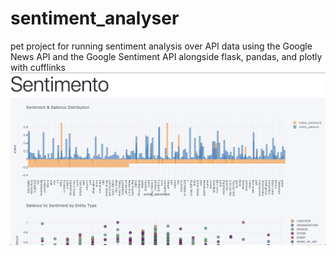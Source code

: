# sentiment_analyser
pet project for running sentiment analysis over API data using the Google News API and the Google Sentiment API alongside flask, pandas, and plotly with cufflinks
![](Sentimento-FrontPage.png)
